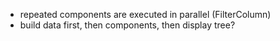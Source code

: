 - repeated components are executed in parallel (FilterColumn)
- build data first, then components, then display tree?
